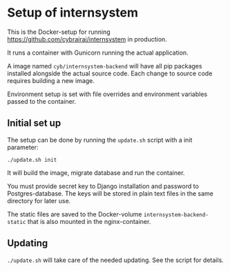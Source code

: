 # Setup of internsystem

This is the Docker-setup for running https://github.com/cybrairai/internsystem
in production.

It runs a container with Gunicorn running the actual application.

A image named `cyb/internsystem-backend` will have all pip packages installed
alongside the actual source code. Each change to source code requires
building a new image.

Environment setup is set with file overrides and environment variables
passed to the container.

## Initial set up

The setup can be done by running the `update.sh` script with a init parameter:

`./update.sh init`

It will build the image, migrate database and run the container.

You must provide secret key to Django installation and password to Postgres-database.
The keys will be stored in plain text files in the same directory for later use.

The static files are saved to the Docker-volume `internsystem-backend-static` that
is also mounted in the nginx-container.

## Updating

`./update.sh` will take care of the needed updating. See the script for details.
